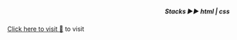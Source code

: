 
*<h5 align="right">Stacks ▶︎▶︎ html | css</h5>* 

[Click here to visit 👀](https://yiyi41.github.io/blog-school-projet/) to visit
